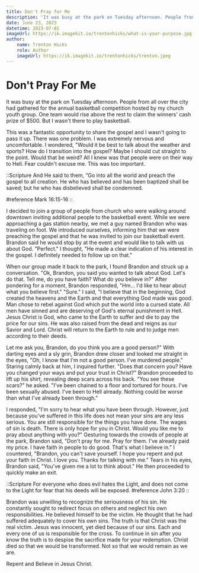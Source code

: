 ```yaml
---
title: Don't Pray for Me
description: 'It was busy at the park on Tuesday afternoon. People from all over the city had gathered for the annual basketball competition hosted by my church youth group.'
date: June 23, 2023
datetime: 2023-07-01
imageUrl: https://ik.imagekit.io/trentonhicks/what-is-your-purpose.jpg
author:
    name: Trenton Hicks
    role: Author
    imageUrl: https://ik.imagekit.io/trentonhicks/trenton.jpeg
---
```


# Don't Pray For Me

It was busy at the park on Tuesday afternoon. People from all over the city had gathered for the annual basketball competition hosted by my church youth group. One team would rise above the rest to claim the winners' cash prize of $500. But I wasn't there to play basketball.

This was a fantastic opportunity to share the gospel and I wasn't going to pass it up. There was one problem. I was extremely nervous and uncomfortable. I wondered, "Would it be best to talk about the weather and sports? How do I transition into the gospel? Maybe I should cut straight to the point. Would that be weird? All I knew was that people were on their way to Hell. Fear couldn't excuse me. This was too important.

::Scripture
And He said to them, “Go into all the world and preach the gospel to all creation. He who has believed and has been baptized shall be saved; but he who has disbelieved shall be condemned.

#reference
Mark 16:15-16
::

I decided to join a group of people from church who were walking around downtown inviting additional people to the basketball event. While we were approaching a gas station nearby, we met a guy named Brandon who was traveling on foot. We introduced ourselves, informing him that we were preaching the gospel and that he was invited to join our basketball event. Brandon said he would stop by at the event and would like to talk with us about God. "Perfect." I thought, "He made a clear indication of his interest in the gospel. I definitely needed to follow up on that."

When our group made it back to the park, I found Brandon and struck up a conversation. "Ok, Brandon, you said you wanted to talk about God. Let's do that. Tell me, do you have faith? What do you believe in?" After pondering for a moment, Brandon responded, "Hm... I'd like to hear about what you believe first." "Sure." I said, "I believe that in the beginning, God created the heavens and the Earth and that everything God made was good. Man chose to rebel against God which put the world into a cursed state. All men have sinned and are deserving of God's eternal punishment in Hell. Jesus Christ is God, who came to the Earth to suffer and die to pay the price for our sins. He was also raised from the dead and reigns as our Savior and Lord. Christ will return to the Earth to rule and to judge men according to their deeds.

Let me ask you, Brandon, do you think you are a good person?" With darting eyes and a sly grin, Brandon drew closer and looked me straight in the eyes, "Oh, I know that I'm not a good person. I've murdered people." Staring calmly back at him, I inquired further. "Does that concern you? Have you changed your ways and put your trust in Christ?" Brandon proceeded to lift up his shirt, revealing deep scars across his back. "You see these scars?" he asked. "I've been chained to a floor and tortured for hours. I've been sexually abused. I've been to Hell already. Nothing could be worse than what I've already been through."

I responded, "I'm sorry to hear what you have been through. However, just because you've suffered in this life does not mean your sins are any less serious. You are still responsible for the things you have done. The wages of sin is death. There is only hope for you in Christ. Would you like me to pray about anything with you?" Gesturing towards the crowds of people at the park, Brandon said, "Don't pray for me. Pray for them. I've already paid my price. I have faith in people to do good. That's what I believe in." I countered, "Brandon, you can't save yourself. I hope you repent and put your faith in Christ. I love you. Thanks for talking with me." Tears in his eyes, Brandon said, "You've given me a lot to think about." He then proceeded to quickly make an exit.

::Scripture
For everyone who does evil hates the Light, and does not come to the Light for fear that his deeds will be exposed.
#reference
John 3:20
::

Brandon was unwilling to recognize the seriousness of his sin. He constantly sought to redirect focus on others and neglect his own responsibilities. He believed himself to be the victim. He thought that he had suffered adequately to cover his own sins. The truth is that Christ was the real victim. Jesus was innocent, yet died because of our sins. Each and every one of us is responsible for the cross. To continue in sin after you know the truth is to despise the sacrifice made for your redemption. Christ died so that we would be transformed. Not so that we would remain as we are.

Repent and Believe in Jesus Christ.

